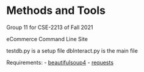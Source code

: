 # Methods and Tools
Group 11 for CSE-2213 of Fall 2021

eCommerce Command Line Site

testdb.py is a setup file
dbInteract.py is the main file

Requirements:
    - [beautifulsoup4](https://pypi.org/project/beautifulsoup4/)
    - [requests](https://github.com/psf/requests)